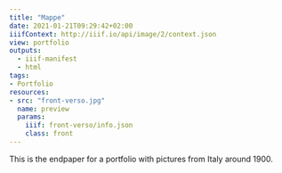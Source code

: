 ```yaml
---
title: "Mappe"
date: 2021-01-21T09:29:42+02:00
iiifContext: http://iiif.io/api/image/2/context.json
view: portfolio
outputs:
  - iiif-manifest
  - html
tags:
- Portfolio
resources:
- src: "front-verso.jpg"
  name: preview
  params:
    iiif: front-verso/info.json
    class: front
---
```

This is the endpaper for a portfolio with pictures from Italy around 1900.
